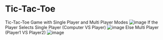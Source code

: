 # Tic-Tac-Toe
Tic-Tac-Toe Game with Single Player and Multi Player Modes
![image](https://github.com/MeherSarana/Tic-Tac-Toe/assets/101731411/43254c18-1d8c-4f01-993f-71a5aeeeabf8)
If the Player Selects Single Player (Computer VS Player)
![image](https://github.com/MeherSarana/Tic-Tac-Toe/assets/101731411/73893dcd-11d8-45d6-a3ba-a5be90702abb)
Else Multi Player (Player1 VS Player2)
![image](https://github.com/MeherSarana/Tic-Tac-Toe/assets/101731411/d885ef37-3f15-4704-8e5a-ce671e1ee500)

